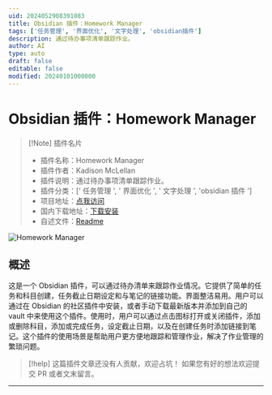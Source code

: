 ```yaml
---
uid: 2024052908391083
title: Obsidian 插件：Homework Manager
tags: ['任务管理', '界面优化', '文字处理', 'obsidian插件']
description: 通过待办事项清单跟踪作业。
author: AI
type: auto
draft: false
editable: false
modified: 20240101000000
---
```


# Obsidian 插件：Homework Manager

> [!Note] 插件名片
> - 插件名称：Homework Manager
> - 插件作者：Kadison McLellan
> - 插件说明：通过待办事项清单跟踪作业。
> - 插件分类：[' 任务管理 ', ' 界面优化 ', ' 文字处理 ', 'obsidian 插件 ']
> - 项目地址：[点我访问](https://github.com/KadisonM/obsidian-homework-plugin)
> - 国内下载地址：[下载安装](https://pkmer.cn/products/plugin/pluginMarket/?homework-manager)
> - 自述文件：[Readme](https://ghproxy.net/https://raw.githubusercontent.com/kadisonm/obsidian-homework-plugin/master/README.md)

![Homework Manager](https://cdn.pkmer.cn/covers/homework-manager.png!pkmer)

## 概述

这是一个 Obsidian 插件，可以通过待办清单来跟踪作业情况。它提供了简单的任务和科目创建，任务截止日期设定和与笔记的链接功能。界面整洁易用。用户可以通过在 Obsidian 的社区插件中安装，或者手动下载最新版本并添加到自己的 vault 中来使用这个插件。使用时，用户可以通过点击图标打开或关闭插件，添加或删除科目，添加或完成任务，设定截止日期，以及在创建任务时添加链接到笔记。这个插件的使用场景是帮助用户更方便地跟踪和管理作业，解决了作业管理的繁琐问题。

> [!help]
> 这篇插件文章还没有人贡献，欢迎占坑！
> 如果您有好的想法欢迎提交 PR 或者文末留言。

---



